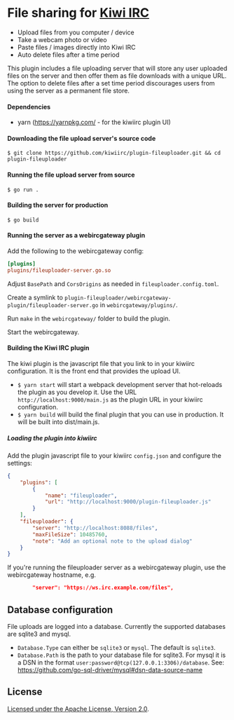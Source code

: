 # File sharing for [Kiwi IRC](https://kiwiirc.com)

* Upload files from you computer / device
* Take a webcam photo or video
* Paste files / images directly into Kiwi IRC
* Auto delete files after a time period

This plugin includes a file uploading server that will store any user uploaded files on the
server and then offer them as file downloads with a unique URL. The option to delete files
after a set time period discourages users from using the server as a permanent file store.

#### Dependencies
* yarn (https://yarnpkg.com/ - for the kiwiirc plugin UI)

#### Downloading the file upload server's source code

```console
$ git clone https://github.com/kiwiirc/plugin-fileuploader.git && cd plugin-fileuploader
```

#### Running the file upload server from source

```console
$ go run .
```

#### Building the server for production
```console
$ go build
```

#### Running the server as a webircgateway plugin

Add the following to the webircgateway config:

```ini
[plugins]
plugins/fileuploader-server.go.so
```

Adjust `BasePath` and `CorsOrigins` as needed in `fileuploader.config.toml`.

Create a symlink to `plugin-fileuploader/webircgateway-plugin/fileuploader-server.go` in `webircgateway/plugins/`.

Run `make` in the `webircgateway/` folder to build the plugin.

Start the webircgateway.

#### Building the Kiwi IRC plugin

The kiwi plugin is the javascript file that you link to in your kiwiirc configuration. It is the front end that provides the upload UI.

* `$ yarn start` will start a webpack development server that hot-reloads the plugin as you develop it. Use the URL `http://localhost:9000/main.js` as the plugin URL in your kiwiirc configuration.
* `$ yarn build` will build the final plugin that you can use in production. It will be built into dist/main.js.

##### Loading the plugin into kiwiirc
Add the plugin javascript file to your kiwiirc `config.json` and configure the settings:

```json
{
	"plugins": [
		{
			"name": "fileuploader",
			"url": "http://localhost:9000/plugin-fileuploader.js"
		}
	],
	"fileuploader": {
		"server": "http://localhost:8088/files",
		"maxFileSize": 10485760,
		"note": "Add an optional note to the upload dialog"
	}
}
```

If you're running the fileuploader server as a webircgateway plugin, use the webircgateway hostname, e.g.

```json
		"server": "https://ws.irc.example.com/files",
```

## Database configuration
File uploads are logged into a database. Currently the supported databases are sqlite3 and mysql.

* `Database.Type` can either be `sqlite3` or `mysql`. The default is `sqlite3`.
* `Database.Path` is the path to your database file for sqlite3. For mysql it is a DSN in the format `user:password@tcp(127.0.0.1:3306)/database`. See: https://github.com/go-sql-driver/mysql#dsn-data-source-name

## License

[ Licensed under the Apache License, Version 2.0](LICENSE).
